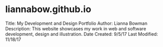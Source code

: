 # liannabow.github.io
Title: My Development and Design Portfolio
Author: Lianna Bowman
Description: This website showcases my work in web and software development, design and illustration.
Date Created: 9/5/17
Last Modified: 11/18/17

